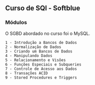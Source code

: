 ## Curso de SQl - Softblue

### Módulos
O SGBD abordado no curso foi o MySQL.

	1 - Introdução a Bancos de Dados
	2 - Normalização de Dados
	3 - Criando um Bancos de Dados
	4 - Manipulando Dados
	5 - Relacionamento e Visões
	6 - Funções Especiais e Subqueries
	7 - Controle de Acesso aos Dados
	8 - Transações ACID
	9 - Stored Procedures e Triggers
